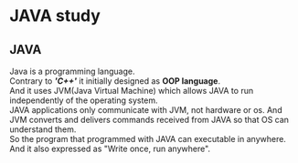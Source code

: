 # JAVA study

## JAVA

Java is a programming language.<br/>
Contrary to **_'C++'_** it initially designed as **OOP language**.<br/>
And it uses JVM(Java Virtual Machine) which allows JAVA to run independently of the operating system.<br/>
JAVA applications only communicate with JVM, not hardware or os. And JVM converts and delivers commands received from JAVA so that OS can understand them.<br/>
So the program that programmed with JAVA can executable in anywhere. And it also expressed as "Write once, run anywhere".<br/>
